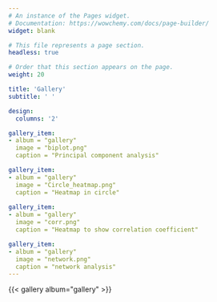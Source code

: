 ```yaml
---
# An instance of the Pages widget.
# Documentation: https://wowchemy.com/docs/page-builder/
widget: blank

# This file represents a page section.
headless: true

# Order that this section appears on the page.
weight: 20

title: 'Gallery'
subtitle: ' '

design:
  columns: '2'

gallery_item:
- album = "gallery"
  image = "biplot.png"
  caption = "Principal component analysis"

gallery_item:
- album = "gallery"
  image = "Circle_heatmap.png"
  caption = "Heatmap in circle"
 
gallery_item:
- album = "gallery"
  image = "corr.png"
  caption = "Heatmap to show correlation coefficient"

gallery_item:
- album = "gallery"
  image = "network.png"
  caption = "network analysis"
---
```

{{< gallery album="gallery" >}} 




